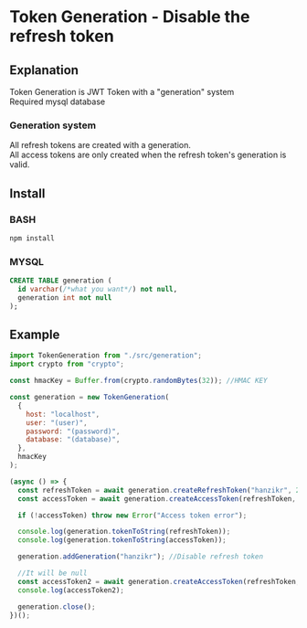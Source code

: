 # Token Generation - Disable the refresh token

## Explanation

Token Generation is JWT Token with a "generation" system  
Required mysql database

### Generation system

All refresh tokens are created with a generation.  
All access tokens are only created when the refresh token's generation is valid.

## Install

### BASH

```bash
npm install
```

### MYSQL

```sql
CREATE TABLE generation (
  id varchar(/*what you want*/) not null,
  generation int not null
);
```

## Example

```javascript
import TokenGeneration from "./src/generation";
import crypto from "crypto";

const hmacKey = Buffer.from(crypto.randomBytes(32)); //HMAC KEY

const generation = new TokenGeneration(
  {
    host: "localhost",
    user: "(user)",
    password: "(password)",
    database: "(database)",
  },
  hmacKey
);

(async () => {
  const refreshToken = await generation.createRefreshToken("hanzikr", 20);
  const accessToken = await generation.createAccessToken(refreshToken, 30);

  if (!accessToken) throw new Error("Access token error");

  console.log(generation.tokenToString(refreshToken));
  console.log(generation.tokenToString(accessToken));

  generation.addGeneration("hanzikr"); //Disable refresh token

  //It will be null
  const accessToken2 = await generation.createAccessToken(refreshToken, 30);
  console.log(accessToken2);

  generation.close();
})();
```
